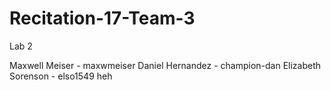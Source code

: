# Recitation-17-Team-3
Lab 2 

Maxwell Meiser - maxwmeiser 
Daniel Hernandez - champion-dan 
Elizabeth Sorenson - elso1549
heh
